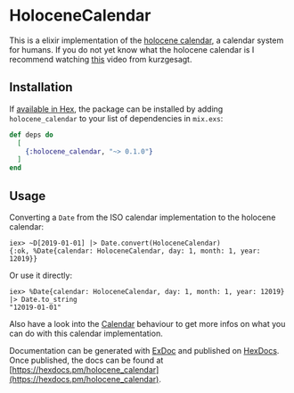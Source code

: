 # HoloceneCalendar

This is a elixir implementation of the [holocene calendar](https://en.wikipedia.org/wiki/Holocene_calendar),
a calendar system for humans. If you do not yet know what the holocene calendar is I recommend watching
[this](https://www.youtube.com/watch?v=czgOWmtGVGs) video from kurzgesagt.

## Installation

If [available in Hex](https://hex.pm/docs/publish), the package can be installed
by adding `holocene_calendar` to your list of dependencies in `mix.exs`:

```elixir
def deps do
  [
    {:holocene_calendar, "~> 0.1.0"}
  ]
end
```

## Usage

Converting a `Date` from the ISO calendar implementation to the holocene calendar:
```
iex> ~D[2019-01-01] |> Date.convert(HoloceneCalendar)
{:ok, %Date{calendar: HoloceneCalendar, day: 1, month: 1, year: 12019}}
```

Or use it directly:
```
iex> %Date{calendar: HoloceneCalendar, day: 1, month: 1, year: 12019} |> Date.to_string
"12019-01-01"
```

Also have a look into the [Calendar](https://hexdocs.pm/elixir/1.9.0/Calendar.html#content) behaviour
to get more infos on what you can do with this calendar implementation.

Documentation can be generated with [ExDoc](https://github.com/elixir-lang/ex_doc)
and published on [HexDocs](https://hexdocs.pm). Once published, the docs can
be found at [https://hexdocs.pm/holocene_calendar](https://hexdocs.pm/holocene_calendar).
